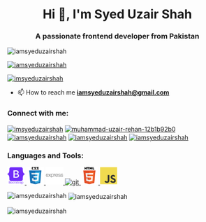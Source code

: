 <h1 align="center">Hi 👋, I'm Syed Uzair Shah</h1>
<h3 align="center">A passionate frontend developer from Pakistan</h3>

<p align="left"> <img src="https://komarev.com/ghpvc/?username=iamsyeduzairshah&label=Profile%20views&color=0e75b6&style=flat" alt="iamsyeduzairshah" /> </p>

<p align="left"> <a href="https://github.com/ryo-ma/github-profile-trophy"><img src="https://github-profile-trophy.vercel.app/?username=iamsyeduzairshah" alt="iamsyeduzairshah" /></a> </p>

<p align="left"> <a href="https://twitter.com/imsyeduzairshah" target="blank"><img src="https://img.shields.io/twitter/follow/imsyeduzairshah?logo=twitter&style=for-the-badge" alt="imsyeduzairshah" /></a> </p>

- 📫 How to reach me **iamsyeduzairshah@gmail.com**

<h3 align="left">Connect with me:</h3>
<p align="left">
<a href="https://twitter.com/imsyeduzairshah" target="blank"><img align="center" src="https://raw.githubusercontent.com/rahuldkjain/github-profile-readme-generator/master/src/images/icons/Social/twitter.svg" alt="imsyeduzairshah" height="30" width="40" /></a>
<a href="https://linkedin.com/in/muhammad-uzair-rehan-12b1b92b0" target="blank"><img align="center" src="https://raw.githubusercontent.com/rahuldkjain/github-profile-readme-generator/master/src/images/icons/Social/linked-in-alt.svg" alt="muhammad-uzair-rehan-12b1b92b0" height="30" width="40" /></a>
<a href="https://fb.com/iamsyeduzairshah" target="blank"><img align="center" src="https://raw.githubusercontent.com/rahuldkjain/github-profile-readme-generator/master/src/images/icons/Social/facebook.svg" alt="iamsyeduzairshah" height="30" width="40" /></a>
<a href="https://instagram.com/iamsyeduzairshah" target="blank"><img align="center" src="https://raw.githubusercontent.com/rahuldkjain/github-profile-readme-generator/master/src/images/icons/Social/instagram.svg" alt="iamsyeduzairshah" height="30" width="40" /></a>
<a href="https://www.youtube.com/c/iamsyeduzairshah" target="blank"><img align="center" src="https://raw.githubusercontent.com/rahuldkjain/github-profile-readme-generator/master/src/images/icons/Social/youtube.svg" alt="iamsyeduzairshah" height="30" width="40" /></a>
</p>

<h3 align="left">Languages and Tools:</h3>
<p align="left"> <a href="https://getbootstrap.com" target="_blank" rel="noreferrer"> <img src="https://raw.githubusercontent.com/devicons/devicon/master/icons/bootstrap/bootstrap-plain-wordmark.svg" alt="bootstrap" width="40" height="40"/> </a> <a href="https://www.w3schools.com/css/" target="_blank" rel="noreferrer"> <img src="https://raw.githubusercontent.com/devicons/devicon/master/icons/css3/css3-original-wordmark.svg" alt="css3" width="40" height="40"/> </a> <a href="https://expressjs.com" target="_blank" rel="noreferrer"> <img src="https://raw.githubusercontent.com/devicons/devicon/master/icons/express/express-original-wordmark.svg" alt="express" width="40" height="40"/> </a> <a href="https://git-scm.com/" target="_blank" rel="noreferrer"> <img src="https://www.vectorlogo.zone/logos/git-scm/git-scm-icon.svg" alt="git" width="40" height="40"/> </a> <a href="https://www.w3.org/html/" target="_blank" rel="noreferrer"> <img src="https://raw.githubusercontent.com/devicons/devicon/master/icons/html5/html5-original-wordmark.svg" alt="html5" width="40" height="40"/> </a> <a href="https://developer.mozilla.org/en-US/docs/Web/JavaScript" target="_blank" rel="noreferrer"> <img src="https://raw.githubusercontent.com/devicons/devicon/master/icons/javascript/javascript-original.svg" alt="javascript" width="40" height="40"/> </a> </p>

<p><img align="left" src="https://github-readme-stats.vercel.app/api/top-langs?username=iamsyeduzairshah&show_icons=true&locale=en&layout=compact" alt="iamsyeduzairshah" /></p>

<p>&nbsp;<img align="center" src="https://github-readme-stats.vercel.app/api?username=iamsyeduzairshah&show_icons=true&locale=en" alt="iamsyeduzairshah" /></p>

<p><img align="center" src="https://github-readme-streak-stats.herokuapp.com/?user=iamsyeduzairshah&" alt="iamsyeduzairshah" /></p>


<!---
iamsyeduzairshah/iamsyeduzairshah is a ✨ special ✨ repository because its `README.md` (this file) appears on your GitHub profile.
You can click the Preview link to take a look at your changes.
--->
